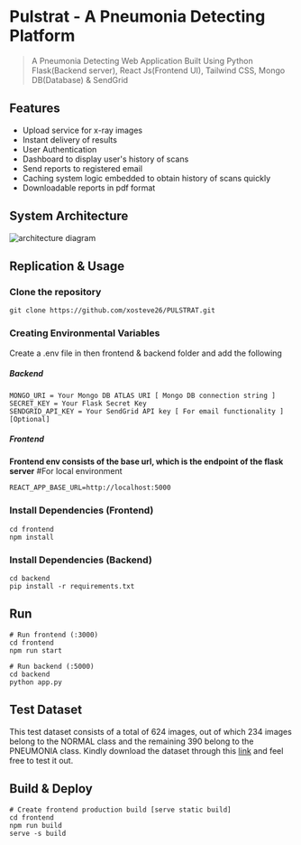 # Pulstrat - A Pneumonia Detecting Platform

> A Pneumonia Detecting Web Application Built Using Python Flask(Backend server), React Js(Frontend UI), Tailwind CSS, Mongo DB(Database) & SendGrid

## Features

 - Upload service for x-ray images
 - Instant delivery of results
 - User Authentication 
 - Dashboard to display user's history of scans
 - Send reports to registered email
 - Caching system logic embedded to obtain history of scans quickly
 - Downloadable reports in pdf format

## System Architecture
![architecture diagram](https://res.cloudinary.com/xzen/image/upload/v1654267176/Production_Architecture_1_m0uhxs.png)

## Replication & Usage
### Clone the repository

```git clone https://github.com/xosteve26/PULSTRAT.git ```

### Creating Environmental Variables

Create a .env file in then frontend & backend folder and add the following
##### Backend
```
MONGO_URI = Your Mongo DB ATLAS URI [ Mongo DB connection string ]
SECRET_KEY = Your Flask Secret Key
SENDGRID_API_KEY = Your SendGrid API key [ For email functionality ] [Optional]
```

##### Frontend
**Frontend env consists of the base url, which is the endpoint of the flask server**
#For local environment
```
REACT_APP_BASE_URL=http://localhost:5000 
````


### Install Dependencies (Frontend)

```
cd frontend
npm install 
```

### Install Dependencies (Backend)

```
cd backend
pip install -r requirements.txt
```


## Run

```
# Run frontend (:3000) 
cd frontend
npm run start

# Run backend (:5000)
cd backend
python app.py
```

## Test Dataset
This  test dataset consists of a total of 624 images, out of which 234 images belong to the NORMAL class and the remaining 390 belong to the PNEUMONIA class. Kindly download the dataset through this [link](https://nesrt.herokuapp.com/sCaD4X00P) and feel free to test it out.



## Build & Deploy

```
# Create frontend production build [serve static build]
cd frontend
npm run build
serve -s build
```









